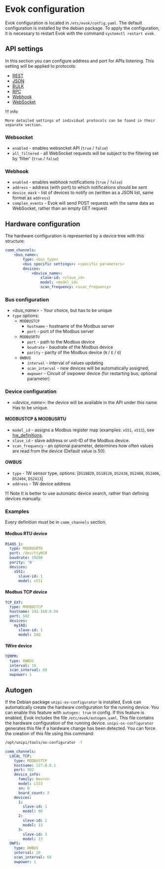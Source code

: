# Evok configuration

Evok configuration is located in `/etc/evok/config.yaml`. The default configuration is installed by the debian package. To apply the configuration, it is necessary to restart Evok with the command `systemctl restart evok`.

## API settings

In this section you can configure address and port for APIs listening. This setting will be applied to protocols:

- [REST](../apis/rest.md)
- [JSON](../apis/json.md)
- [BULK](../apis/bulk.md)
- [RPC](../apis/rpc.md)
- [Webhook](../apis/webhook.md)
- [WebSocket](../apis/websocket.md)

!!! info

    More detailed settings of individual protocols can be found in their separate section.

### Websocket

- `enabled` - enables websocket API (`true` / `false`)
- `all_filtered` - all WebSocket requests will be subject to the filtering set by 'filter' (`true` / `false`)

### Webhook

- `enabled` - enables webhook notifications (`true` / `false`)
- `address` - address (with port) to which notifications should be sent
- `device_mask` - list of devices to notify on (written as a JSON list, same format as `address`)
- `complex_events` - Evok will send POST requests with the same data as WebSocket, rather than an empty GET request

## Hardware configuration

The hardware configuration is represented by a device tree with this structure:

```yaml
comm_channels:
    <bus_name>:
        type: <bus_type>
        <bus specific settings>: <specific parameters>
        devices:
            <device_name>:
                slave-id: <slave_id>
                model: <model_id>
                scan_frequency: <scan_frequency>
```

### Bus configuration

- *<bus_name\>* - Your choice, but has to be unique
- `type` options:
    - `MODBUSTCP`
        - `hostname` - hostname of the Modbus server
        - `port` - port of the Modbus server
    - `MODBUSRTU`
        - `port` - path to the Modbus device
        - `boudrate` - baudrate of the Modbus device
        - `parity` - parity of the Modbus device (`N` / `E` / `O`)
    - `OWBUS`
        - `interval` - interval of values updating
        - `scan_interval` - new devices will be automatically assigned, 
        - `owpower` - Circuit of owpower device (for restarting bus; optional parameter)

### Device configuration

- *<device_name\>*: the device will be available in the API under this name. Has to be unique.

#### MODBUSTCP & MODBUSRTU

- `model_id` - assigns a Modbus register map (examples: `xS51`, `xS11`), see [hw_definitions](./hw_definitions.md).
- `slave_id` - slave address or unit-ID of the Modbus device.
- `scan_frequency` - an optional parameter, determines how often values are read from the device (Default value is 50).

#### OWBUS

- `type` - 1W sensor type, options: [`DS18B20`, `DS18S20`, `DS2438`, `DS2408`, `DS2406`, `DS2404`, `DS2413`]
- `address` - 1W device address

!!! Note
    It is better to use automatic device search, rather than defining devices manually.

### Examples

Every definition must be in `comm_channels` section.

#### Modbus RTU device

```yaml title="xS51 on /dev/ttyNS0"
RS485_1:
  type: MODBUSRTU
  port: /dev/ttyNS0
  baudrate: 19200
  parity: 'N'
  devices:
    xS51:
      slave-id: 1
      model: xS51
```

#### Modbus TCP device

```yaml title="IAQ on TCP"
TCP_EXT:
  type: MODBUSTCP
  hostname: 192.168.0.54
  port: 502
  devices:
    myIAQ:
      slave-id: 1
      model: IAQ
```

#### 1Wire device

```yaml title="1W thermometer"
TEMPM:
  type: OWBUS
  interval: 10
  scan_interval: 60
  owpower: 1
```

## Autogen

If the Debian package `unipi-os-configurator` is installed,
Evok can automatically create the hardware configuration for the running device.
You can enable this feature with `autogen: true` in config.
If this feature is enabled, Evok includes the file `/etc/evok/autogen.yaml`.
This file contains the hardware configuration of the running device.
`unipi-os-configurator` generates this file if a hardware change has been detected.
You can force the creation of this file using this command:

```bash
/opt/unipi/tools/os-configurator -f
```

```yaml title="Autogen example"
comm_channels:
  LOCAL_TCP:
    type: MODBUSTCP
    hostname: 127.0.0.1
    port: 502
    device_info:
      family: Neuron
      model: L533
      sn: 0
      board_count: 3
    devices:
      1:
        slave-id: 1
        model: 00
      2:
        slave-id: 2
        model: 13
      3:
        slave-id: 3
        model: 13
  OWFS:
    type: OWBUS
    interval: 10
    scan_interval: 60
    owpower: 1
```

